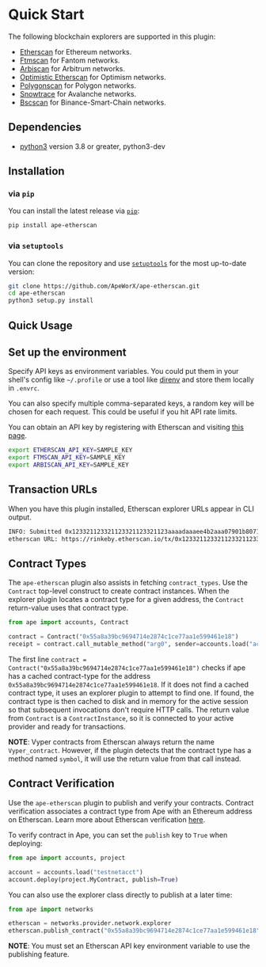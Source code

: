 # Quick Start

The following blockchain explorers are supported in this plugin:

* [Etherscan](https://etherscan.io/) for Ethereum networks.
* [Ftmscan](https://ftmscan.com) for Fantom networks.
* [Arbiscan](https://arbiscan.io) for Arbitrum networks.
* [Optimistic Etherscan](https://optimistic.etherscan.io) for Optimism networks.
* [Polygonscan](https://polygonscan.com) for Polygon networks.
* [Snowtrace](https://snowtrace.io) for Avalanche networks.
* [Bscscan](https://bscscan.com) for Binance-Smart-Chain networks.

## Dependencies

* [python3](https://www.python.org/downloads) version 3.8 or greater, python3-dev

## Installation

### via `pip`

You can install the latest release via [`pip`](https://pypi.org/project/pip/):

```bash
pip install ape-etherscan
```

### via `setuptools`

You can clone the repository and use [`setuptools`](https://github.com/pypa/setuptools) for the most up-to-date version:

```bash
git clone https://github.com/ApeWorX/ape-etherscan.git
cd ape-etherscan
python3 setup.py install
```

## Quick Usage

## Set up the environment

Specify API keys as environment variables. You could put them in your shell's config like `~/.profile`
or use a tool like [direnv](https://direnv.net/) and store them locally in `.envrc`.

You can also specify multiple comma-separated keys, a random key will be chosen for each request.
This could be useful if you hit API rate limits.

You can obtain an API key by registering with Etherscan and visiting [this page](https://etherscan.io/myapikey).

```bash
export ETHERSCAN_API_KEY=SAMPLE_KEY
export FTMSCAN_API_KEY=SAMPLE_KEY
export ARBISCAN_API_KEY=SAMPLE_KEY
```

## Transaction URLs

When you have this plugin installed, Etherscan explorer URLs appear in CLI output.

```bash
INFO: Submitted 0x123321123321123321123321123aaaadaaaee4b2aaa07901b80716cc357a9646
etherscan URL: https://rinkeby.etherscan.io/tx/0x123321123321123321123321123aaaadaaaee4b2aaa07901b80716cc357a9646
```

## Contract Types

The `ape-etherscan` plugin also assists in fetching `contract_types`.
Use the `Contract` top-level construct to create contract instances.
When the explorer plugin locates a contract type for a given address, the `Contract` return-value uses that contract type.

```python
from ape import accounts, Contract

contract = Contract("0x55a8a39bc9694714e2874c1ce77aa1e599461e18")
receipt = contract.call_mutable_method("arg0", sender=accounts.load("acct"))
```

The first line `contract = Contract("0x55a8a39bc9694714e2874c1ce77aa1e599461e18")` checks if ape has a cached contract-type for the address `0x55a8a39bc9694714e2874c1ce77aa1e599461e18`.
If it does not find a cached contract type, it uses an explorer plugin to attempt to find one.
If found, the contract type is then cached to disk and in memory for the active session so that subsequent invocations don't require HTTP calls.
The return value from `Contract` is a `ContractInstance`, so it is connected to your active provider and ready for transactions.

**NOTE**: Vyper contracts from Etherscan always return the name `Vyper_contract`.
However, if the plugin detects that the contract type has a method named `symbol`, it will use the return value from that call instead.

## Contract Verification

Use the `ape-etherscan` plugin to publish and verify your contracts.
Contract verification associates a contract type from Ape with an Ethereum address on Etherscan.
Learn more about Etherscan verification [here](https://info.etherscan.com/types-of-contract-verification/).

To verify contract in Ape, you can set the `publish` key to `True` when deploying:

```python
from ape import accounts, project

account = accounts.load("testnetacct")
account.deploy(project.MyContract, publish=True)
```

You can also use the explorer class directly to publish at a later time:

```python
from ape import networks

etherscan = networks.provider.network.explorer
etherscan.publish_contract("0x55a8a39bc9694714e2874c1ce77aa1e599461e18")
```

**NOTE**: You must set an Etherscan API key environment variable to use the publishing feature.
